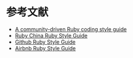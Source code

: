 # 参考文献

* [A community-driven Ruby coding style guide](https://github.com/bbatsov/ruby-style-guide)
* [Ruby China Ruby Style Guide](https://ruby-china.org/wiki/coding-style)
* [Github Ruby Style Guide](https://github.com/styleguide/ruby)
* [Airbnb Ruby Style Guide](https://github.com/airbnb/ruby)
